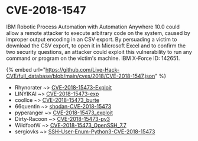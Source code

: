 # CVE-2018-1547

IBM Robotic Process Automation with Automation Anywhere 10.0 could allow a remote attacker to execute arbitrary code on the system, caused by improper output encoding in an CSV export. By persuading a victim to download the CSV export, to open it in Microsoft Excel and to confirm the two security questions, an attacker could exploit this vulnerability to run any command or program on the victim's machine. IBM X-Force ID: 142651.

{% embed url="https://github.com/Live-Hack-CVE/full_database/blob/main/cves/2018/CVE-2018-1547.json" %}


* Rhynorater ~> [CVE-2018-15473-Exploit](https://www.alice-snow.ru/2018/database/cve-2018-1547/cve-2018-15473-exploit-rhynorater)
* LINYIKAI ~> [CVE-2018-15473-exp](https://www.alice-snow.ru/2018/database/cve-2018-1547/cve-2018-15473-exp-linyikai)
* coollce ~> [CVE-2018-15473_burte](https://www.alice-snow.ru/2018/database/cve-2018-1547/cve-2018-15473_burte-coollce)
* 66quentin ~> [shodan-CVE-2018-15473](https://www.alice-snow.ru/2018/database/cve-2018-1547/shodan-cve-2018-15473-66quentin)
* pyperanger ~> [CVE-2018-15473_exploit](https://www.alice-snow.ru/2018/database/cve-2018-1547/cve-2018-15473_exploit-pyperanger)
* Dirty-Racoon ~> [CVE-2018-15473-py3](https://www.alice-snow.ru/2018/database/cve-2018-1547/cve-2018-15473-py3-dirty-racoon)
* WildfootW ~> [CVE-2018-15473_OpenSSH_7.7](https://www.alice-snow.ru/2018/database/cve-2018-1547/cve-2018-15473_openssh_7.7-wildfootw)
* sergiovks ~> [SSH-User-Enum-Python3-CVE-2018-15473](https://www.alice-snow.ru/2018/database/cve-2018-1547/ssh-user-enum-python3-cve-2018-15473-sergiovks)